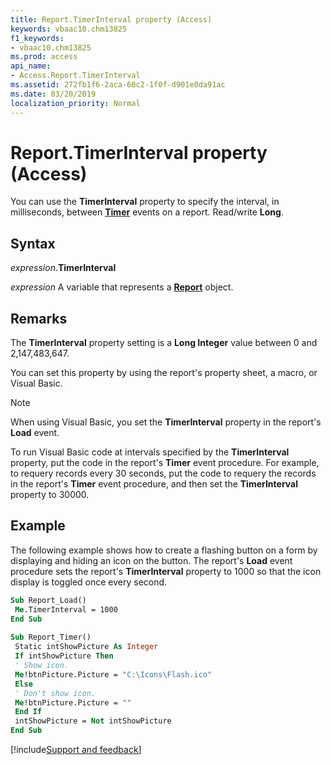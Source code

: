 ```yaml
---
title: Report.TimerInterval property (Access)
keywords: vbaac10.chm13825
f1_keywords:
- vbaac10.chm13825
ms.prod: access
api_name:
- Access.Report.TimerInterval
ms.assetid: 272fb1f6-2aca-60c2-1f0f-d901e0da91ac
ms.date: 03/20/2019
localization_priority: Normal
---
```



# Report.TimerInterval property (Access)

You can use the **TimerInterval** property to specify the interval, in milliseconds, between **[Timer](Access.Report.Timer.md)** events on a report. Read/write **Long**.


## Syntax

_expression_.**TimerInterval**

_expression_ A variable that represents a **[Report](Access.Report.md)** object.


## Remarks

The **TimerInterval** property setting is a **Long Integer** value between 0 and 2,147,483,647.

You can set this property by using the report's property sheet, a macro, or Visual Basic.

> [!NOTE] 
> When using Visual Basic, you set the **TimerInterval** property in the report's **Load** event.

To run Visual Basic code at intervals specified by the **TimerInterval** property, put the code in the report's **Timer** event procedure. For example, to requery records every 30 seconds, put the code to requery the records in the report's **Timer** event procedure, and then set the **TimerInterval** property to 30000.


## Example

The following example shows how to create a flashing button on a form by displaying and hiding an icon on the button. The report's **Load** event procedure sets the report's **TimerInterval** property to 1000 so that the icon display is toggled once every second.

```vb
Sub Report_Load() 
 Me.TimerInterval = 1000 
End Sub 
 
Sub Report_Timer() 
 Static intShowPicture As Integer 
 If intShowPicture Then 
 ' Show icon. 
 Me!btnPicture.Picture = "C:\Icons\Flash.ico" 
 Else 
 ' Don't show icon. 
 Me!btnPicture.Picture = "" 
 End If 
 intShowPicture = Not intShowPicture 
End Sub
```




[!include[Support and feedback](~/includes/feedback-boilerplate.md)]